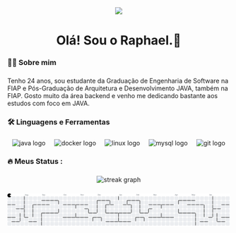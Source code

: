 <div align="center">
  <img height="150" src="https://media1.giphy.com/media/v1.Y2lkPTc5MGI3NjExeTV3YWx2Z3lpNDliODJ3NG55aHQ2MHZzcmFqMmcybHd3eXphOGZpcSZlcD12MV9pbnRlcm5hbF9naWZfYnlfaWQmY3Q9Zw/2IudUHdI075HL02Pkk/giphy.gif"  />
</div>

###

<h1 align="center">Olá! Sou o Raphael.👋</h1>

###

<h3 align="left">👩‍💻  Sobre mim</h3>

###

<p align="left">Tenho 24 anos, sou estudante da Graduação de Engenharia de Software na FIAP e Pós-Graduação de Arquitetura e Desenvolvimento JAVA, também na FIAP. Gosto muito da área backend e venho me dedicando bastante aos estudos com foco em JAVA.</p>

###

<h3 align="left">🛠 Linguagens e Ferramentas</h3>

###

<div align="center">
  <img src="https://cdn.jsdelivr.net/gh/devicons/devicon/icons/java/java-original.svg" height="40" alt="java logo"  />
  <img width="12" />
  <img src="https://cdn.jsdelivr.net/gh/devicons/devicon/icons/docker/docker-plain-wordmark.svg" height="40" alt="docker logo"  />
  <img width="12" />
  <img src="https://cdn.jsdelivr.net/gh/devicons/devicon/icons/linux/linux-original.svg" height="40" alt="linux logo"  />
  <img width="12" />
  <img src="https://cdn.jsdelivr.net/gh/devicons/devicon/icons/mysql/mysql-original.svg" height="40" alt="mysql logo"  />
  <img width="12" />
  <img src="https://cdn.jsdelivr.net/gh/devicons/devicon/icons/git/git-original.svg" height="40" alt="git logo"  />
</div>

###

<h3 align="left">🔥   Meus Status :</h3>

###

<div align="center">
  <img src="https://streak-stats.demolab.com?user=RaphaLMP&locale=pt-br&mode=daily&theme=dark&hide_border=false&border_radius=5&order=3" height="220" alt="streak graph"  />
</div>

###

<picture>
  <source media="(prefers-color-scheme: dark)" srcset="https://raw.githubusercontent.com/RaphaLMP/RaphaLMP/output/pacman-contribution-graph-dark.svg">
  <source media="(prefers-color-scheme: light)" srcset="https://raw.githubusercontent.com/RaphaLMP/RaphaLMP/output/pacman-contribution-graph.svg">
  <img alt="pacman contribution graph" src="https://raw.githubusercontent.com/RaphaLMP/RaphaLMP/output/pacman-contribution-graph.svg">
</picture>

###
